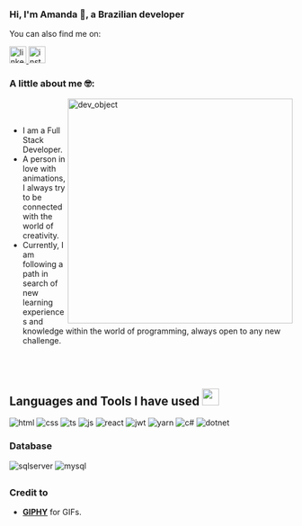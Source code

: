 ### Hi, I'm Amanda 👋, a Brazilian developer 

You can also find me on:

<p align="left">
	<a href="https://www.linkedin.com/in/amanda-calcic/">
		<img src="https://img.icons8.com/color/96/000000/linkedin.png" alt="linkedin" width="30px" />
	</a>
 	<a href="https://www.instagram.com/amandacalcic/">
		<img src="https://img.icons8.com/color/96/000000/instagram-new.png" alt="instagram" width="30px" />
	</a>
</p>

### A little about me 🤓:

<img src="https://media3.giphy.com/media/l3V0dy1zzyjbYTQQM/giphy.gif?cid=ecf05e47g3ss2allhea840xefzqzvqm1wc7cm8hwpurdac1n&rid=giphy.gif&ct=g" alt="dev_object" align="right" width="400" />

<br/>
<br/>

* I am a Full Stack Developer.
* A person in love with animations, I always try to be connected with the world of creativity.
* Currently, I am following a path in search of new learning experiences and knowledge within the world of programming, always open to any new challenge.

<br/>
<br/>

## Languages and Tools I have used <img src="https://media.giphy.com/media/WUlplcMpOCEmTGBtBW/giphy.gif" width="30">

<p align="">
  
  <img src="https://img.shields.io/badge/HTML5-E34F26?style=for-the-badge&logo=html5&logoColor=white" alt="html">
  <img src="https://img.shields.io/badge/CSS3-1572B6?style=for-the-badge&logo=css3&logoColor=white" alt="css">    
  <img src="https://img.shields.io/badge/TypeScript-007ACC?style=for-the-badge&logo=typescript&logoColor=white" alt="ts">
  <img src="https://img.shields.io/badge/JavaScript-323330?style=for-the-badge&logo=javascript&logoColor=F7DF1E" alt="js">  
  <img src="https://img.shields.io/badge/React-20232A?style=for-the-badge&logo=react&logoColor=61DAFB" alt="react">
  <img src="https://img.shields.io/badge/JWT-000000?style=for-the-badge&logo=JSON%20web%20tokens&logoColor=white" alt="jwt">
  <img src="https://img.shields.io/badge/Yarn-2C8EBB?style=for-the-badge&logo=yarn&logoColor=white" alt="yarn">  
  <img src="https://img.shields.io/badge/C%23-239120?style=for-the-badge&logo=c-sharp&logoColor=white" alt="c#">
  <img src="https://img.shields.io/badge/.NET-512BD4?style=for-the-badge&logo=dotnet&logoColor=white" alt="dotnet">
</p>

### Database

<p>
  <img src="https://img.shields.io/badge/Microsoft%20SQL%20Server-CC2927?style=for-the-badge&logo=microsoft%20sql%20server&logoColor=white" alt="sqlserver">
   <img src="https://img.shields.io/badge/MySQL-00000F?style=for-the-badge&logo=mysql&logoColor=white" alt="mysql">
</p>

##

<!-- Credit -->
### Credit to 
- [**GIPHY**](https://giphy.com/) for GIFs. 
